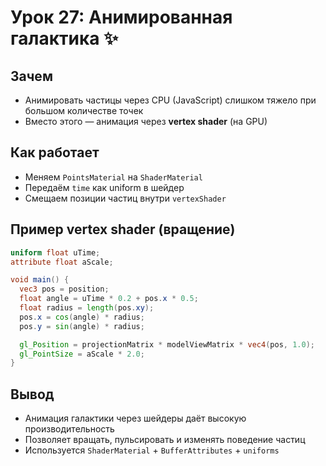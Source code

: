 # Урок 27: Анимированная галактика ✨

## Зачем
- Анимировать частицы через CPU (JavaScript) слишком тяжело при большом количестве точек
- Вместо этого — анимация через **vertex shader** (на GPU)

## Как работает
- Меняем `PointsMaterial` на `ShaderMaterial`
- Передаём `time` как uniform в шейдер
- Смещаем позиции частиц внутри `vertexShader`

## Пример vertex shader (вращение)
```glsl
uniform float uTime;
attribute float aScale;

void main() {
  vec3 pos = position;
  float angle = uTime * 0.2 + pos.x * 0.5;
  float radius = length(pos.xy);
  pos.x = cos(angle) * radius;
  pos.y = sin(angle) * radius;

  gl_Position = projectionMatrix * modelViewMatrix * vec4(pos, 1.0);
  gl_PointSize = aScale * 2.0;
}
```

## Вывод
- Анимация галактики через шейдеры даёт высокую производительность
- Позволяет вращать, пульсировать и изменять поведение частиц
- Используется `ShaderMaterial` + `BufferAttributes` + `uniforms`
